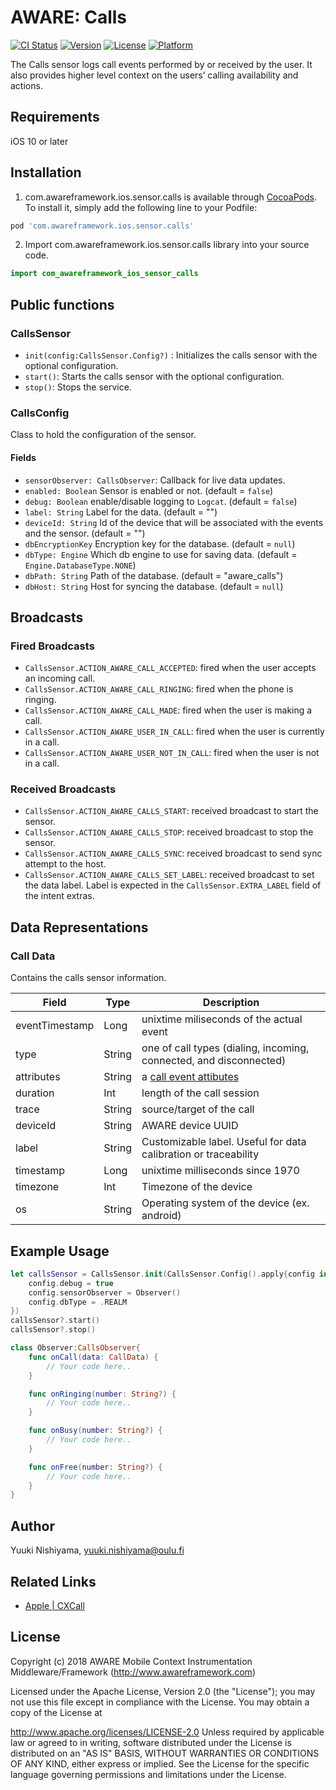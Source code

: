 # AWARE: Calls

[![CI Status](https://img.shields.io/travis/awareframework/com.awareframework.ios.sensor.calls.svg?style=flat)](https://travis-ci.org/awareframework/com.awareframework.ios.sensor.calls)
[![Version](https://img.shields.io/cocoapods/v/com.awareframework.ios.sensor.calls.svg?style=flat)](https://cocoapods.org/pods/com.awareframework.ios.sensor.calls)
[![License](https://img.shields.io/cocoapods/l/com.awareframework.ios.sensor.calls.svg?style=flat)](https://cocoapods.org/pods/com.awareframework.ios.sensor.calls)
[![Platform](https://img.shields.io/cocoapods/p/com.awareframework.ios.sensor.calls.svg?style=flat)](https://cocoapods.org/pods/com.awareframework.ios.sensor.calls)

The Calls sensor logs call events performed by or received by the user. It also provides higher level context on the users’ calling availability and actions.

## Requirements
iOS 10 or later

## Installation

1. com.awareframework.ios.sensor.calls is available through [CocoaPods](https://cocoapods.org).  To install it, simply add the following line to your Podfile:
```ruby
pod 'com.awareframework.ios.sensor.calls'
```
2. Import com.awareframework.ios.sensor.calls library into your source code.
```swift
import com_awareframework_ios_sensor_calls
```

## Public functions

### CallsSensor

* `init(config:CallsSensor.Config?)` : Initializes the calls sensor with the optional configuration.
* `start()`: Starts the calls sensor with the optional configuration.
* `stop()`: Stops the service.

### CallsConfig

Class to hold the configuration of the sensor.

#### Fields

+ `sensorObserver: CallsObserver`: Callback for live data updates.
+ `enabled: Boolean` Sensor is enabled or not. (default = `false`)
+ `debug: Boolean` enable/disable logging to `Logcat`. (default = `false`)
+ `label: String` Label for the data. (default = "")
+ `deviceId: String` Id of the device that will be associated with the events and the sensor. (default = "")
+ `dbEncryptionKey` Encryption key for the database. (default = `null`)
+ `dbType: Engine` Which db engine to use for saving data. (default = `Engine.DatabaseType.NONE`)
+ `dbPath: String` Path of the database. (default = "aware_calls")
+ `dbHost: String` Host for syncing the database. (default = `null`)

## Broadcasts

### Fired Broadcasts

+ `CallsSensor.ACTION_AWARE_CALL_ACCEPTED`: fired when the user accepts an incoming call.
+ `CallsSensor.ACTION_AWARE_CALL_RINGING`: fired when the phone is ringing.
+ `CallsSensor.ACTION_AWARE_CALL_MADE`: fired when the user is making a call.
+ `CallsSensor.ACTION_AWARE_USER_IN_CALL`: fired when the user is currently in a call.
+ `CallsSensor.ACTION_AWARE_USER_NOT_IN_CALL`: fired when the user is not in a call.

### Received Broadcasts

+ `CallsSensor.ACTION_AWARE_CALLS_START`: received broadcast to start the sensor.
+ `CallsSensor.ACTION_AWARE_CALLS_STOP`: received broadcast to stop the sensor.
+ `CallsSensor.ACTION_AWARE_CALLS_SYNC`: received broadcast to send sync attempt to the host.
+ `CallsSensor.ACTION_AWARE_CALLS_SET_LABEL`: received broadcast to set the data label. Label is expected in the `CallsSensor.EXTRA_LABEL` field of the intent extras.

## Data Representations

### Call Data

Contains the calls sensor information.

| Field          | Type   | Description                                                     |
| -------------- | ------ | --------------------------------------------------------------- |
| eventTimestamp | Long   | unixtime miliseconds of the actual event                        |
| type           | String | one of call types (dialing, incoming, connected, and disconnected)|
| attributes     | String | a [call event attibutes](https://developer.apple.com/documentation/callkit/cxcall)|
| duration       | Int    | length of the call session                                      |
| trace          | String | source/target of the call                                       |
| deviceId       | String | AWARE device UUID                                               |
| label          | String | Customizable label. Useful for data calibration or traceability |
| timestamp      | Long   | unixtime milliseconds since 1970                                |
| timezone       | Int    | Timezone of the device                          |
| os             | String | Operating system of the device (ex. android)                    |

## Example Usage
```swift
let callsSensor = CallsSensor.init(CallsSensor.Config().apply{config in
    config.debug = true
    config.sensorObserver = Observer()
    config.dbType = .REALM
})
callsSensor?.start()
callsSensor?.stop()
```
```swift
class Observer:CallsObserver{
    func onCall(data: CallData) {
        // Your code here..
    }

    func onRinging(number: String?) {
        // Your code here..
    }

    func onBusy(number: String?) {
        // Your code here..
    }

    func onFree(number: String?) {
        // Your code here..
    }
}
```

## Author

Yuuki Nishiyama, yuuki.nishiyama@oulu.fi

## Related Links
* [ Apple | CXCall ](https://developer.apple.com/documentation/callkit/cxcall)

## License

Copyright (c) 2018 AWARE Mobile Context Instrumentation Middleware/Framework (http://www.awareframework.com)

Licensed under the Apache License, Version 2.0 (the "License"); you may not use this file except in compliance with the License. You may obtain a copy of the License at

http://www.apache.org/licenses/LICENSE-2.0 Unless required by applicable law or agreed to in writing, software distributed under the License is distributed on an "AS IS" BASIS, WITHOUT WARRANTIES OR CONDITIONS OF ANY KIND, either express or implied. See the License for the specific language governing permissions and limitations under the License.
